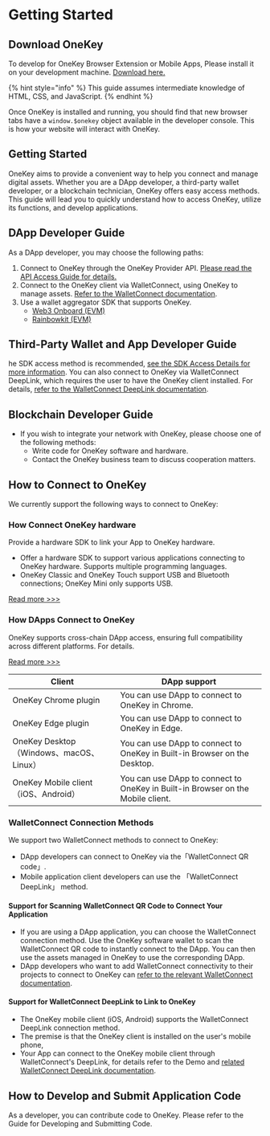 # Getting Started

## Download OneKey

To develop for OneKey Browser Extension or Mobile Apps, Please install it on your development machine. [Download here.](https://onekey.so/download?client=browserExtension)

{% hint style="info" %}
This guide assumes intermediate knowledge of HTML, CSS, and JavaScript.
{% endhint %}

Once OneKey is installed and running, you should find that new browser tabs have a `window.$onekey` object available in the developer console. This is how your website will interact with OneKey.

## Getting Started

OneKey aims to provide a convenient way to help you connect and manage digital assets. Whether you are a DApp developer, a third-party wallet developer, or a blockchain technician, OneKey offers easy access methods. This guide will lead you to quickly understand how to access OneKey, utilize its functions, and develop applications.

## DApp Developer Guide

As a DApp developer, you may choose the following paths:

1. Connect to OneKey through the OneKey Provider API. [Please read the API Access Guide for details.](../connect-to-software/dapp-connect-to-onekey/)
2. Connect to the OneKey client via WalletConnect, using OneKey to manage assets. [Refer to the WalletConnect documentation](../connect-to-software/using-walletconnect/).
3. Use a wallet aggregator SDK that supports OneKey.
   * [Web3 Onboard (EVM)](../connect-to-software/dapp-connect-to-onekey/compatible-with-metamask/third-party-wallet-kit/web3-onboard.md)
   * [Rainbowkit (EVM)](../connect-to-software/dapp-connect-to-onekey/compatible-with-metamask/third-party-wallet-kit/rainbowkit.md)

## Third-Party Wallet and App Developer Guide

he SDK access method is recommended, [see the SDK Access Details for more information](../connect-to-hardware/hardware-sdk/guide.md). You can also connect to OneKey via WalletConnect DeepLink, which requires the user to have the OneKey client installed. For details, [refer to the WalletConnect DeepLink documentation](https://docs.walletconnect.com/web3wallet/mobileLinking).

## Blockchain Developer Guide

* If you wish to integrate your network with OneKey, please choose one of the following methods:
  * Write code for OneKey software and hardware.
  * Contact the OneKey business team to discuss cooperation matters.

## How to Connect to OneKey

We currently support the following ways to connect to OneKey:

### How Connect OneKey hardware

Provide a hardware SDK to link your App to OneKey hardware.

* Offer a hardware SDK to support various applications connecting to OneKey hardware. Supports multiple programming languages.
* OneKey Classic and OneKey Touch support USB and Bluetooth connections; OneKey Mini only supports USB.

[Read more >>>](../connect-to-hardware/hardware-sdk/guide.md)

### How DApps Connect to OneKey

OneKey supports cross-chain DApp access, ensuring full compatibility across different platforms. For details.

[Read more >>>](../connect-to-software/dapp-connect-to-onekey/)

| Client                              | DApp support                                                                    |
| ----------------------------------- | ------------------------------------------------------------------------------- |
| OneKey Chrome plugin                | You can use DApp to connect to OneKey in Chrome.                                |
| OneKey Edge plugin                  | You can use DApp to connect to OneKey in Edge.                                  |
| OneKey Desktop（Windows、macOS、Linux） | You can use DApp to connect to OneKey in Built-in Browser on the Desktop.       |
| OneKey Mobile client（iOS、Android）   | You can use DApp to connect to OneKey in Built-in Browser on the Mobile client. |

### WalletConnect Connection Methods

We support two WalletConnect methods to connect to OneKey:

* DApp developers can connect to OneKey via the「WalletConnect QR code」.
* Mobile application client developers can use the 「WalletConnect DeepLink」 method.

#### Support for Scanning WalletConnect QR Code to Connect Your Application

* If you are using a DApp application, you can choose the WalletConnect connection method. Use the OneKey software wallet to scan the WalletConnect QR code to instantly connect to the DApp. You can then use the assets managed in OneKey to use the corresponding DApp.
* DApp developers who want to add WalletConnect connectivity to their projects to connect to OneKey can [refer to the relevant WalletConnect documentation](https://docs.walletconnect.com/quickstart).

#### Support for WalletConnect DeepLink to Link to OneKey

* The OneKey mobile client (iOS, Android) supports the WalletConnect DeepLink connection method.
* The premise is that the OneKey client is installed on the user's mobile phone,
* Your App can connect to the OneKey mobile client through WalletConnect's DeepLink, for details refer to the Demo and [related WalletConnect DeepLink documentation](https://docs.walletconnect.com/web3wallet/mobileLinking).

## How to Develop and Submit Application Code

As a developer, you can contribute code to OneKey. Please refer to the Guide for Developing and Submitting Code.
